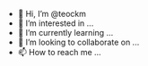 - 👋 Hi, I’m @teockm
- 👀 I’m interested in ...
- 🌱 I’m currently learning ...
- 💞️ I’m looking to collaborate on ...
- 📫 How to reach me ...

<!---
teockm/teockm is a ✨ special ✨ repository because its `README.md` (this file) appears on your GitHub profile.
You can click the Preview link to take a look at your changes.
--->
